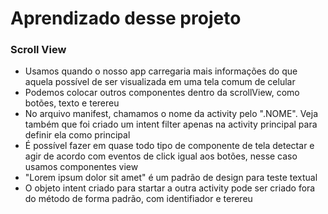 <h1>Aprendizado desse projeto</h1>

<h3>Scroll View</h3>
<ul>
	<li>Usamos quando o nosso app carregaria mais informações do que aquela possível de ser visualizada em uma tela comum de celular</li>
	<li>Podemos colocar outros componentes dentro da scrollView, como botões, texto e terereu</li>
	<li>No arquivo manifest, chamamos o nome da activity pelo ".NOME". Veja também que foi criado um intent filter apenas na activity principal para definir ela como principal</li>
	<li>É possível fazer em quase todo tipo de componente de tela detectar e agir de acordo com eventos de click igual aos botões, nesse caso usamos componentes view</li>
	<li>"Lorem ipsum dolor sit amet" é um padrão de design para teste textual</li>
	<li>O objeto intent criado para startar a outra activity pode ser criado fora do método de forma padrão, com identifiador e terereu</li>
</ul>